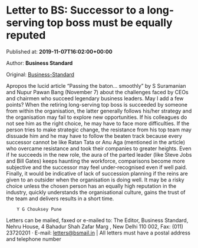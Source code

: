 
# Letter to BS: Successor to a long-serving top boss must be equally reputed

Published at: **2019-11-07T16:02:00+00:00**

Author: **Business Standard**

Original: [Business-Standard](https://www.business-standard.com/article/opinion/letter-to-bs-successor-to-a-long-serving-top-boss-must-be-equally-reputed-119110701677_1.html)

Apropos the lucid article “Passing the baton… smoothly” by S Suramanian and Nupur Pawan Bang (November 7) about the challenges faced by CEOs and chairmen who succeed legendary business leaders. May I add a few points?
When the retiring long-serving top boss is succeeded by someone from within the organisation, the latter generally follows his/her strategy and the organisation may fail to explore new opportunities. If his colleagues do not see him as the right choice, he may have to face more difficulties.
If the person tries to make strategic change, the resistance from his top team may dissuade him and he may have to follow the beaten track because every successor cannot be like Ratan Tata or Anu Aga (mentioned in the article) who overcame resistance and took their companies to greater heights.
Even if he succeeds in the new role, the aura of the parted leader (like Steve Jobs and Bill Gates) keeps haunting the workforce, comparisons become more subjective and the successor may feel under-recognised even if well paid.
Finally, it would be indicative of lack of succession planning if the reins are given to an outsider when the organisation is doing well. It may be a risky choice unless the chosen person has an equally high reputation in the industry, quickly understands the organisational culture, gains the trust of the team and delivers results in a short time.

        Y G Chouksey Pune
      
Letters can be mailed, faxed or e-mailed to: The Editor, Business Standard, Nehru House, 4 Bahadur Shah Zafar Marg , New Delhi 110 002, Fax: (011) 23720201 · E-mail: letters@bsmail.in | All letters must have a postal address and telephone number
